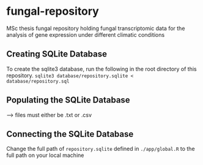 # fungal-repository
MSc thesis fungal repository holding fungal transcriptomic data for the analysis of gene expression under different climatic conditions

## Creating SQLite Database
To create the sqlite3 database, run the following in the root directory of this repository.
```sqlite3 database/repository.sqlite < database/repository.sql```

## Populating the SQLite Database

--> files must either be .txt or .csv

## Connecting the SQLite Database
Change the full path of `repository.sqlite` defined in `./app/global.R` to the full path on your local machine
